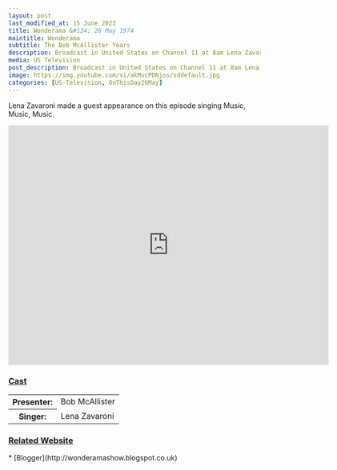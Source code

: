 ```yaml
---
layout: post
last_modified_at: 15 June 2023
title: Wonderama &#124; 26 May 1974
maintitle: Wonderama
subtitle: The Bob McAllister Years
description: Broadcast in United States on Channel 11 at 8am Lena Zavaroni made a guest appearance on this episode singing Music, Music, Music.
media: US Television
post_description: Broadcast in United States on Channel 11 at 8am Lena Zavaroni made a guest appearance on this episode singing Music, Music, Music.
image: https://img.youtube.com/vi/akMucPDNjos/sddefault.jpg
categories: [US-Television, OnThisDay26May]
---
```


Lena Zavaroni made a guest appearance on this episode singing Music, Music, Music.

<div class="responsive-video"><iframe width="640px" height="480px" src="https://www.youtube.com/embed/akMucPDNjos?rel=0&showinfo=1" frameborder="0" allowfullscreen></iframe></div>

<h3 id="cast"><a href="#cast">Cast</a></h3>

<table>
<tr><th>Presenter:</th><td>Bob McAllister</td></tr>
<tr><th>Singer:</th><td>Lena Zavaroni</td></tr>
</table>

<h3 id="related-website"><a href="#related-website">Related Website</a></h3>
* [Blogger](http://wonderamashow.blogspot.co.uk)

<style>
.dt-published {display: none;}
.post-meta:after {content: "Broadcast in United States on Channel 11 at 8am on 26 May 1974";}
.height-adjust1 {width:auto; height:350px;}
.height-adjust2 {width:auto; height:307px;}
</style>

